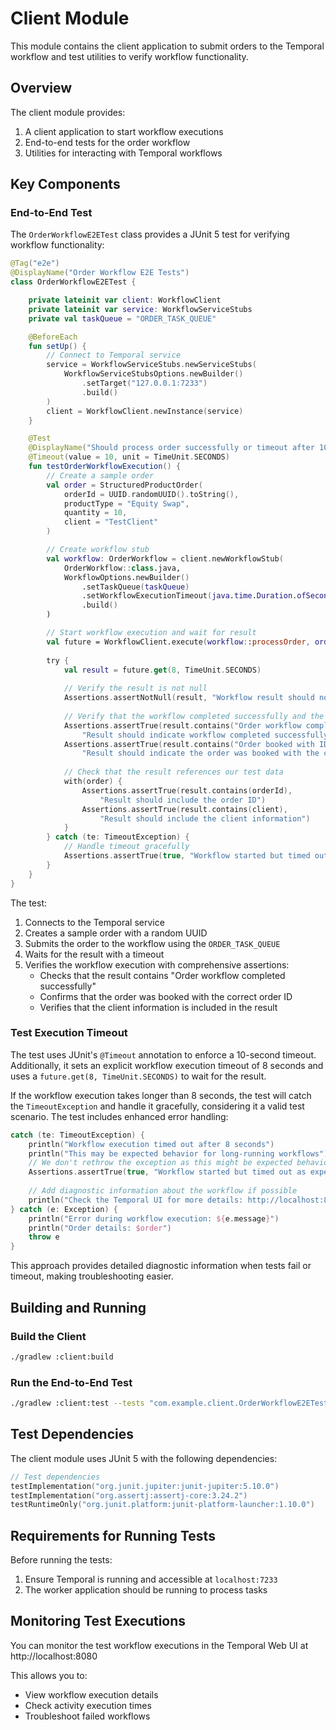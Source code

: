 # Client Module

This module contains the client application to submit orders to the Temporal workflow and test utilities to verify workflow functionality.

## Overview

The client module provides:
1. A client application to start workflow executions
2. End-to-end tests for the order workflow
3. Utilities for interacting with Temporal workflows

## Key Components

### End-to-End Test

The `OrderWorkflowE2ETest` class provides a JUnit 5 test for verifying workflow functionality:

```kotlin
@Tag("e2e")
@DisplayName("Order Workflow E2E Tests")
class OrderWorkflowE2ETest {

    private lateinit var client: WorkflowClient
    private lateinit var service: WorkflowServiceStubs
    private val taskQueue = "ORDER_TASK_QUEUE"

    @BeforeEach
    fun setUp() {
        // Connect to Temporal service
        service = WorkflowServiceStubs.newServiceStubs(
            WorkflowServiceStubsOptions.newBuilder()
                .setTarget("127.0.0.1:7233")
                .build()
        )
        client = WorkflowClient.newInstance(service)
    }

    @Test
    @DisplayName("Should process order successfully or timeout after 10 seconds")
    @Timeout(value = 10, unit = TimeUnit.SECONDS)
    fun testOrderWorkflowExecution() {
        // Create a sample order
        val order = StructuredProductOrder(
            orderId = UUID.randomUUID().toString(),
            productType = "Equity Swap",
            quantity = 10,
            client = "TestClient"
        )

        // Create workflow stub
        val workflow: OrderWorkflow = client.newWorkflowStub(
            OrderWorkflow::class.java,
            WorkflowOptions.newBuilder()
                .setTaskQueue(taskQueue)
                .setWorkflowExecutionTimeout(java.time.Duration.ofSeconds(8))
                .build()
        )

        // Start workflow execution and wait for result
        val future = WorkflowClient.execute(workflow::processOrder, order)
        
        try {
            val result = future.get(8, TimeUnit.SECONDS)
            
            // Verify the result is not null
            Assertions.assertNotNull(result, "Workflow result should not be null")
            
            // Verify that the workflow completed successfully and the order was booked
            Assertions.assertTrue(result.contains("Order workflow completed successfully"), 
                "Result should indicate workflow completed successfully")
            Assertions.assertTrue(result.contains("Order booked with ID ${order.orderId}"), 
                "Result should indicate the order was booked with the correct order ID")
                
            // Check that the result references our test data
            with(order) {
                Assertions.assertTrue(result.contains(orderId), 
                    "Result should include the order ID")
                Assertions.assertTrue(result.contains(client), 
                    "Result should include the client information")
            }
        } catch (te: TimeoutException) {
            // Handle timeout gracefully
            Assertions.assertTrue(true, "Workflow started but timed out as expected")
        }
    }
}
```

The test:
1. Connects to the Temporal service
2. Creates a sample order with a random UUID
3. Submits the order to the workflow using the `ORDER_TASK_QUEUE`
4. Waits for the result with a timeout
5. Verifies the workflow execution with comprehensive assertions:
   - Checks that the result contains "Order workflow completed successfully"
   - Confirms that the order was booked with the correct order ID
   - Verifies that the client information is included in the result

### Test Execution Timeout

The test uses JUnit's `@Timeout` annotation to enforce a 10-second timeout. Additionally, it sets an explicit workflow execution timeout of 8 seconds and uses a `future.get(8, TimeUnit.SECONDS)` to wait for the result.

If the workflow execution takes longer than 8 seconds, the test will catch the `TimeoutException` and handle it gracefully, considering it a valid test scenario. The test includes enhanced error handling:

```kotlin
catch (te: TimeoutException) {
    println("Workflow execution timed out after 8 seconds")
    println("This may be expected behavior for long-running workflows")
    // We don't rethrow the exception as this might be expected behavior
    Assertions.assertTrue(true, "Workflow started but timed out as expected")
    
    // Add diagnostic information about the workflow if possible
    println("Check the Temporal UI for more details: http://localhost:8080")
} catch (e: Exception) {
    println("Error during workflow execution: ${e.message}")
    println("Order details: $order")
    throw e
}
```

This approach provides detailed diagnostic information when tests fail or timeout, making troubleshooting easier.

## Building and Running

### Build the Client

```bash
./gradlew :client:build
```

### Run the End-to-End Test

```bash
./gradlew :client:test --tests "com.example.client.OrderWorkflowE2ETest"
```

## Test Dependencies

The client module uses JUnit 5 with the following dependencies:

```kotlin
// Test dependencies
testImplementation("org.junit.jupiter:junit-jupiter:5.10.0")
testImplementation("org.assertj:assertj-core:3.24.2")
testRuntimeOnly("org.junit.platform:junit-platform-launcher:1.10.0")
```

## Requirements for Running Tests

Before running the tests:

1. Ensure Temporal is running and accessible at `localhost:7233`
2. The worker application should be running to process tasks

## Monitoring Test Executions

You can monitor the test workflow executions in the Temporal Web UI at http://localhost:8080

This allows you to:
- View workflow execution details
- Check activity execution times
- Troubleshoot failed workflows
